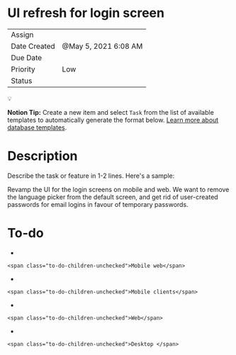 UI refresh for login screen
===========================

<table><tbody><tr class="odd"><td>Assign</td><td></td></tr><tr class="even"><td>Date Created</td><td>@May 5, 2021 6:08 AM</td></tr><tr class="odd"><td>Due Date</td><td></td></tr><tr class="even"><td>Priority</td><td><span class="selected-value select-value-color-green">Low</span></td></tr><tr class="odd"><td>Status</td><td></td></tr></tbody></table>

<span class="icon">💡</span>

**Notion Tip:** Create a new item and select `Task` from the list of available templates to automatically generate the format below. [Learn more about database templates](https://www.notion.so/Database-103-using-templates-454ed5ab5bd24226b58d176697bd7e10).

Description
===========

Describe the task or feature in 1-2 lines. Here's a sample:

Revamp the UI for the login screens on mobile and web. We want to remove the language picker from the default screen, and get rid of user-created passwords for email logins in favour of temporary passwords.

To-do
=====

-   

    <span class="to-do-children-unchecked">Mobile web</span>

<!-- -->

-   

    <span class="to-do-children-unchecked">Mobile clients</span>

<!-- -->

-   

    <span class="to-do-children-unchecked">Web</span>

<!-- -->

-   

    <span class="to-do-children-unchecked">Desktop </span>
